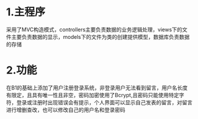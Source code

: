 # 1.主程序
采用了MVC构造模式，controllers主要负责数据的业务逻辑处理，views下的文件主要负责数据的显示，models下的文件为类的创建提供模型，数据库负责数据的存储
# 2.功能
在B1的基础上添加了用户注册登录系统，非登录用户无法看到留言，用户名长度有限定，且具有唯一性且非空，密码加密使用了Bcrypt,且密码只能使用特定字符，登录或注册时出现错误会有提示，个人界面可以显示自己发表的留言，对留言进行增删查改，也可以修改自己的用户名和登录密码


